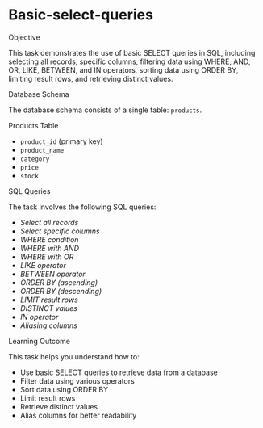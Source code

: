 # Basic-select-queries
Objective

This task demonstrates the use of basic SELECT queries in SQL, including selecting all records, specific columns, filtering data using WHERE, AND, OR, LIKE, BETWEEN, and IN operators, sorting data using ORDER BY, limiting result rows, and retrieving distinct values.

Database Schema

The database schema consists of a single table: `products`.

Products Table
- `product_id` (primary key)
- `product_name`
- `category`
- `price`
- `stock`

SQL Queries

The task involves the following SQL queries:

- *Select all records*
- *Select specific columns*
- *WHERE condition*
- *WHERE with AND*
- *WHERE with OR*
- *LIKE operator*
- *BETWEEN operator*
- *ORDER BY (ascending)*
- *ORDER BY (descending)*
- *LIMIT result rows*
- *DISTINCT values*
- *IN operator*
- *Aliasing columns*

Learning Outcome

This task helps you understand how to:

- Use basic SELECT queries to retrieve data from a database
- Filter data using various operators
- Sort data using ORDER BY
- Limit result rows
- Retrieve distinct values
- Alias columns for better readability
